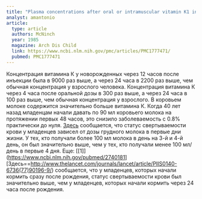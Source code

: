 ```yaml
---
title: "Plasma concentrations after oral or intramuscular vitamin K1 in neonates"
analyst: amantonio
article:
  type: article
  authors: McNinch
  year: 1985
  magazine: Arch Dis Child
  link: https://www.ncbi.nlm.nih.gov/pmc/articles/PMC1777471/
  pubmed: PMC1777471
---
```


Концентрация витамина К у новорожденных через 12 часов после инъекции была в 9000 раз выше, а через 24 часа в 2200 раз выше, чем обычная концентрация у взрослого человека.
Концентрация витамина К через 4 часа после оральной дозы в 300 раз выше, а через 24 часа в 100 раз выше, чем обычная концентрация у взрослого.
В коровьем молоке содержится значительно больше витамина К. Когда 40 лет назад младенцам начали давать по 90 мл коровьего молока на протяжении первых 48 часов, это снизило заболеваемость с 0.8% практически до нуля.
[Здесь](https://www.ncbi.nlm.nih.gov/pubmed/3569346) сообщается, что статус свертываемости крови у младенцев зависел от дозы грудного молока в первые дни жизни. У тех, кто получали более 100 мл молока в день на 3-й и 4-й день, он был значительно выше, чем у тех, кто получали менее 100 мл/день в первые 4 дня. Еще: [[1]](https://www.ncbi.nlm.nih.gov/pubmed/2740181]
[Здесь==http://www.thelancet.com/journals/lancet/article/PIIS0140-6736(77)90196-9/) сообщается, что у младенцев, которых начали кормить сразу после рождения, статус свертываемости крови был значительно выше, чем у младенцев, которых начали кормить через 24 часа после рождения.
